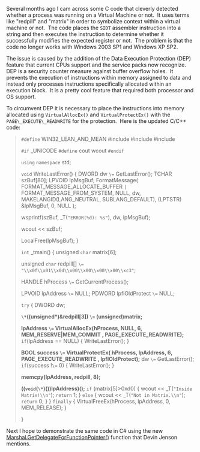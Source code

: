 

Several months ago I cam across some C code that cleverly detected whether a process was running on a Virtual Machine or not.  It uses terms like "redpill" and "matrix" in order to symbolize context within a virtual machine or not.  The code places the ``` SIDT ``` assembler instruction into a string and then executes the instruction to determine whether it successfully modifies the expected register or not.  The problem is that the code no longer works with Windows 2003 SP1 and Windows XP SP2.

The issue is caused by the addition of the Data Execution Protection (DEP) feature that current CPUs support and the service packs now recognize.  DEP is a security counter measure against buffer overflow holes.  It prevents the execution of instructions within memory assigned to data and instead only processes instructions specifically allocated within an execution block.  It is a pretty cool feature that required both processor and OS support.

To circumvent DEP it is necessary to place the instructions into memory allocated using ``` VirtualAllocEx() ``` and ``` VirtualProtectEx() ``` with the ``` PAGE\_EXECUTE\_READWRITE ``` for the protection.  Here is the updated C/C++ code:

> ``` #define ``` WIN32\_LEAN\_AND\_MEAN #include #include #include
> 
> ``` #if ``` \_UNICODE ``` #define ``` cout wcout ``` #endif ```
> 
> ``` using ``` ``` namespace ``` std;
> 
> ``` void ``` WriteLastError() { DWORD dw ``` \= ``` GetLastError(); TCHAR szBuf\[80\]; LPVOID lpMsgBuf; FormatMessage( FORMAT\_MESSAGE\_ALLOCATE\_BUFFER ``` | ``` FORMAT\_MESSAGE\_FROM\_SYSTEM, NULL, dw, MAKELANGID(LANG\_NEUTRAL, SUBLANG\_DEFAULT), (LPTSTR) &lpMsgBuf, 0, NULL );
> 
> wsprintf(szBuf, \_T(``` "ERROR(%d): %s" ```), dw, lpMsgBuf);
> 
> wcout << szBuf;
> 
> LocalFree(lpMsgBuf); }
> 
> ``` int ``` \_tmain() { unsigned ``` char ``` matrix\[6\];
> 
> unsigned ``` char ``` redpill\[\] ``` \= ``` ``` "\\x0f\\x01\\x0d\\x00\\x00\\x00\\x00\\xc3" ```;
> 
> HANDLE hProcess ``` \= ``` GetCurrentProcess();
> 
> LPVOID lpAddress ``` \= ``` NULL; PDWORD lpflOldProtect ``` \= ``` NULL;
> 
> ``` try ``` { DWORD dw;
> 
> **``` \* ```((unsigned\*)&redpill\[3\]) ``` \= ``` (unsigned)matrix;**
> 
> **lpAddress ``` \= ``` VirtualAllocEx(hProcess, NULL, 6, MEM\_RESERVE|MEM\_COMMIT , PAGE\_EXECUTE\_READWRITE);** ``` if ```(lpAddress == NULL) { WriteLastError(); }
> 
> **BOOL success ``` \= ``` VirtualProtectEx( hProcess, lpAddress, 6, PAGE\_EXECUTE\_READWRITE , lpflOldProtect);** dw ``` \= ``` GetLastError(); ``` if ```(success !``` \= ``` 0) { WriteLastError(); }
> 
> **memcpy(lpAddress, redpill, 8);**
> 
> **((``` void ```(``` \* ```)())lpAddress)();** ``` if ``` (matrix\[5\]>0xd0) { wcout << \_T(``` "Inside Matrix!\\n" ```); ``` return ``` 1; } ``` else ``` { wcout << \_T(``` "Not in Matrix.\\n" ```); ``` return ``` 0; } } ``` finally ``` { VirtualFreeEx(hProcess, lpAddress, 0, MEM\_RELEASE); }
> 
> }

Next I hope to demonstrate the same code in C# using the new [Marshal.GetDelegateForFunctionPointer()](https://msdn2.microsoft.com/library/zdx6dyyh(en-us,vs.80).aspx) function that Devin Jenson mentions.
